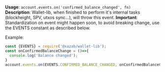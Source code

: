 **Usage**: `account.events.on('confirmed_balance_changed', fn)`    
**Description**: Wallet-lib, when finished to perform it's internal tasks (blockheight, SPV, utxos sync...), will throw this event.
**Important**: Standardization on event might happen soon, to avoid breaking change, use the EVENTS constant as described below. 

Example: 
```js
const {EVENTS} = require('@xazab/wallet-lib');
const onConfirmedBalanceChange = ()=>{
  console.log('Balance changed');
}
account.events.on(EVENTS.CONFIRMED_BALANCE_CHANGED, onConfirmedBalanceChange);
```

